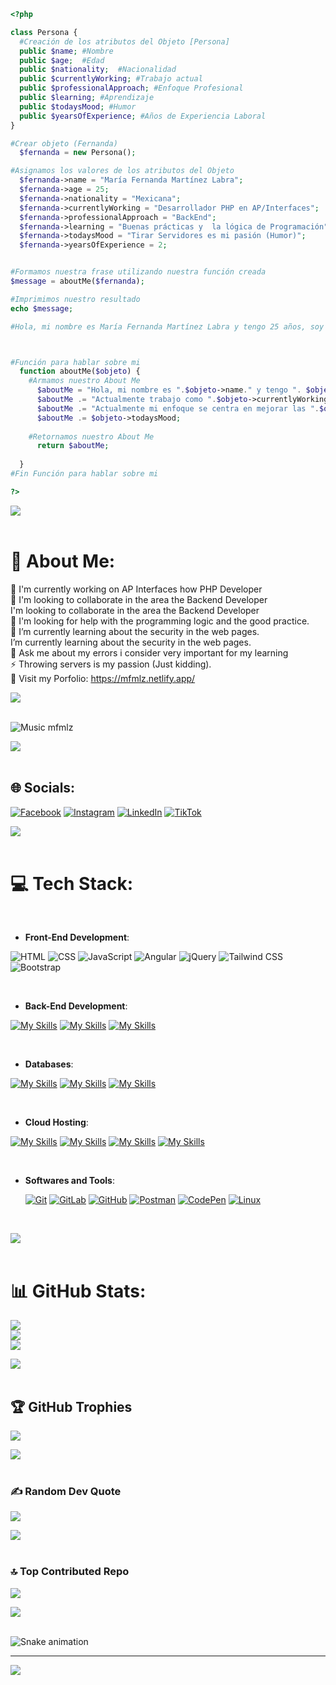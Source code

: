 ```php
<?php

class Persona {
  #Creación de los atributos del Objeto [Persona]
  public $name; #Nombre
  public $age;  #Edad
  public $nationality;  #Nacionalidad
  public $currentlyWorking; #Trabajo actual
  public $professionalApproach; #Enfoque Profesional
  public $learning; #Aprendizaje
  public $todaysMood; #Humor
  public $yearsOfExperience; #Años de Experiencia Laboral
}

#Crear objeto (Fernanda)
  $fernanda = new Persona();

#Asignamos los valores de los atributos del Objeto
  $fernanda->name = "María Fernanda Martínez Labra";
  $fernanda->age = 25;
  $fernanda->nationality = "Mexicana";
  $fernanda->currentlyWorking = "Desarrollador PHP en AP/Interfaces";
  $fernanda->professionalApproach = "BackEnd";
  $fernanda->learning = "Buenas prácticas y  la lógica de Programación";
  $fernanda->todaysMood = "Tirar Servidores es mi pasión (Humor)";
  $fernanda->yearsOfExperience = 2;


#Formamos nuestra frase utilizando nuestra función creada
$message = aboutMe($fernanda);

#Imprimimos nuestro resultado
echo $message;

#Hola, mi nombre es María Fernanda Martínez Labra y tengo 25 años, soy de nacionalidad Mexicana. Actualmente trabajo como Desarrollador PHP en AP/Interfaces y mi enfoque profesional es el área del BackEnd. Actualmente mi enfoque se centra en mejorar las Buenas prácticas y la lógica de Programación y si tuviera una frase que me describiera sería: Tirar Servidores es mi pasión (Humor).



#Función para hablar sobre mi
  function aboutMe($objeto) {
    #Armamos nuestro About Me
      $aboutMe = "Hola, mi nombre es ".$objeto->name." y tengo ". $objeto->age." años, soy de nacionalidad ". $objeto->nationality.".";
      $aboutMe .= "Actualmente trabajo como ".$objeto->currentlyWorking." y mi enfoque profesional es el área del ".$objeto->professionalApproach.".";
      $aboutMe .= "Actualmente mi enfoque se centra en mejorar las ".$objeto->learning. " y si tuviera una frase que me describiera sería: ";
      $aboutMe .= $objeto->todaysMood;
  
    #Retornamos nuestro About Me
      return $aboutMe;
  
  }
#Fin Función para hablar sobre mi

?>

```

<img src="https://user-images.githubusercontent.com/73097560/115834477-dbab4500-a447-11eb-908a-139a6edaec5c.gif"><br><br>

# 💫 About Me:
🔭 I'm currently working on AP Interfaces how PHP Developer<br>👯 I'm looking to collaborate in the area the Backend Developer<br>I'm looking to collaborate in the area the Backend Developer<br>🤝 I'm looking for help with the programming logic and the good practice.<br>🌱 I’m currently learning about the security in the web pages.<br>I’m currently learning about the security in the web pages.<br>💬 Ask me about my errors i consider very important for my learning<br>⚡ Throwing servers is my passion (Just kidding). <br>💫 Visit my Porfolio: https://mfmlz.netlify.app/

<img src="https://user-images.githubusercontent.com/73097560/115834477-dbab4500-a447-11eb-908a-139a6edaec5c.gif"><br><br>

![Music mfmlz](https://spotify-recently-played-readme.vercel.app/api?user=12186582363&count=1)

<img src="https://user-images.githubusercontent.com/73097560/115834477-dbab4500-a447-11eb-908a-139a6edaec5c.gif"><br><br>


## 🌐 Socials:
[![Facebook](https://img.shields.io/badge/Facebook-%231877F2.svg?logo=Facebook&logoColor=white)](https://facebook.com/FerMtzLabra) [![Instagram](https://img.shields.io/badge/Instagram-%23E4405F.svg?logo=Instagram&logoColor=white)](https://instagram.com/_mf_ml_) [![LinkedIn](https://img.shields.io/badge/LinkedIn-%230077B5.svg?logo=linkedin&logoColor=white)](https://linkedin.com/in/maria-fernanda-martinez-labra-732039161) [![TikTok](https://img.shields.io/badge/TikTok-%23000000.svg?logo=TikTok&logoColor=white)](https://tiktok.com/@fmltz) 

<img src="https://user-images.githubusercontent.com/73097560/115834477-dbab4500-a447-11eb-908a-139a6edaec5c.gif"><br><br>

# 💻 Tech Stack:

<br>   
    
- **Front-End Development**:

![HTML](https://img.shields.io/badge/HTML-E34F26?style=for-the-badge&logo=html5&logoColor=white)
![CSS](https://img.shields.io/badge/CSS-1572B6?style=for-the-badge&logo=css3&logoColor=white)
![JavaScript](https://img.shields.io/badge/JavaScript-F7DF1E?style=for-the-badge&logo=javascript&logoColor=black)
![Angular](https://img.shields.io/badge/Angular-DD0031?style=for-the-badge&logo=angular&logoColor=white)
![jQuery](https://img.shields.io/badge/jQuery-0769AD?style=for-the-badge&logo=jquery&logoColor=white)
![Tailwind CSS](https://img.shields.io/badge/Tailwind%20CSS-38B2AC?style=for-the-badge&logo=tailwind-css&logoColor=white)
![Bootstrap](https://img.shields.io/badge/Bootstrap-563D7C?style=for-the-badge&logo=bootstrap&logoColor=white)


<br>

- **Back-End Development**:

[![My Skills](https://img.shields.io/badge/PHP-777BB4?style=for-the-badge&logo=php&logoColor=white)](https://skills.thijs.gg)
[![My Skills](https://img.shields.io/badge/Java-007396?style=for-the-badge&logo=java&logoColor=white)](https://skills.thijs.gg)
[![My Skills](https://img.shields.io/badge/Node.js-339933?style=for-the-badge&logo=node.js&logoColor=white)](https://skills.thijs.gg)


<br>

- **Databases**:

[![My Skills](https://img.shields.io/badge/MongoDB-47A248?style=for-the-badge&logo=mongodb&logoColor=white)](https://skills.thijs.gg)
[![My Skills](https://img.shields.io/badge/MySQL-4479A1?style=for-the-badge&logo=mysql&logoColor=white)](https://skills.thijs.gg)
[![My Skills](https://img.shields.io/badge/SQL-003B57?style=for-the-badge&logo=sql&logoColor=white)](https://skills.thijs.gg)


<br>

- **Cloud Hosting**:

[![My Skills](https://img.shields.io/badge/AWS-232F3E?style=for-the-badge&logo=amazon-aws&logoColor=white)](https://skills.thijs.gg)
[![My Skills](https://img.shields.io/badge/Azure-0078D4?style=for-the-badge&logo=microsoft-azure&logoColor=white)](https://skills.thijs.gg)
[![My Skills](https://img.shields.io/badge/GitHub-181717?style=for-the-badge&logo=github&logoColor=white)](https://skills.thijs.gg)
[![My Skills](https://img.shields.io/badge/Netlify-00C7B7?style=for-the-badge&logo=netlify&logoColor=white)](https://skills.thijs.gg)


<br>

- **Softwares and Tools**:

   [![Git](https://img.shields.io/badge/Git-F05032?style=for-the-badge&logo=git&logoColor=white)](https://git-scm.com/)
   [![GitLab](https://img.shields.io/badge/GitLab-FCA121?style=for-the-badge&logo=gitlab&logoColor=white)](https://about.gitlab.com/)
   [![GitHub](https://img.shields.io/badge/GitHub-181717?style=for-the-badge&logo=github&logoColor=white)](https://github.com/)
   [![Postman](https://img.shields.io/badge/Postman-FF6C37?style=for-the-badge&logo=postman&logoColor=white)](https://www.postman.com/)
   [![CodePen](https://img.shields.io/badge/CodePen-000000?style=for-the-badge&logo=codepen&logoColor=white)](https://codepen.io/)
   [![Linux](https://img.shields.io/badge/Linux-FCC624?style=for-the-badge&logo=linux&logoColor=black)](https://www.linux.org/)

<br>

<img src="https://user-images.githubusercontent.com/73097560/115834477-dbab4500-a447-11eb-908a-139a6edaec5c.gif"><br><br>

# 📊 GitHub Stats:
![](https://github-readme-stats.vercel.app/api?username=mf-mlz&theme=omni&hide_border=false&include_all_commits=true&count_private=true)<br/>
![](https://github-readme-streak-stats.herokuapp.com/?user=mf-mlz&theme=omni&hide_border=false)<br/>
![](https://github-readme-stats.vercel.app/api/top-langs/?username=mf-mlz&theme=omni&hide_border=false&include_all_commits=true&count_private=true&layout=compact)

<img src="https://user-images.githubusercontent.com/73097560/115834477-dbab4500-a447-11eb-908a-139a6edaec5c.gif"><br><br>

## 🏆 GitHub Trophies
![](https://github-profile-trophy.vercel.app/?username=mf-mlz&theme=juicyfresh&no-frame=false&no-bg=false&margin-w=4)

<img src="https://user-images.githubusercontent.com/73097560/115834477-dbab4500-a447-11eb-908a-139a6edaec5c.gif"><br><br>

### ✍️ Random Dev Quote
![](https://quotes-github-readme.vercel.app/api?type=horizontal&theme=radical)

<img src="https://user-images.githubusercontent.com/73097560/115834477-dbab4500-a447-11eb-908a-139a6edaec5c.gif"><br><br>

### 🔝 Top Contributed Repo
![](https://github-contributor-stats.vercel.app/api?username=mf-mlz&limit=5&theme=dracula&combine_all_yearly_contributions=true)

<img src="https://user-images.githubusercontent.com/73097560/115834477-dbab4500-a447-11eb-908a-139a6edaec5c.gif"><br><br>

![Snake animation](https://github.com/1999AZZAR/1999AZZAR/blob/output/github-contribution-grid-snake.svg)


---
[![](https://visitcount.itsvg.in/api?id=mf-mlz&icon=7&color=5)](https://visitcount.itsvg.in)

<!-- Proudly created with GPRM ( https://gprm.itsvg.in ) -->
